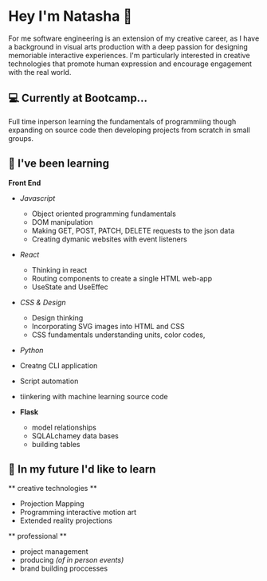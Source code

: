 
<!--

- 🔭 I’m currently working on ...
- 🌱 I’m currently learning ...
- 👯 I’m looking to collaborate on ...
- 🤔 I’m looking for help with ...
- 💬 Ask me about ...
- 📫 How to reach me: ...
- 😄 Pronouns: ...
- ⚡ Fun fact: ...
-->
# Hey I'm Natasha 👾

For me software engineering is an extension of my creative career, as I have a background in visual arts production with a deep passion for designing memoriable interactive experiences. I'm particularly interested in creative technologies that promote human expression and encourage engagement with the real world.

<!-- The ability to bring immersive experiences from the physical to the digital realm motivates me to push boundaries and create exceptional digital solutions. -->


## 💻 Currently at Bootcamp...

Full time inperson learning the fundamentals of programmiing though expanding on source code then developing projects from scratch in small groups.


## 💪 I've been learning 

**Front End**
  - *Javascript*
    -   Object oriented programming fundamentals
    -   DOM manipulation
    -   Making GET, POST, PATCH, DELETE requests to the json data
    -   Creating dymanic websites with event listeners
  - *React*
    -   Thinking in react 
    -   Routing components to create a single HTML web-app 
    -   UseState and UseEffec
  - *CSS & Design*
    -  Design thinking 
    -  Incorporating SVG images into HTML and CSS
    -  CSS fundamentals understanding units, color codes, 
  - *Python*
   -  Creatng CLI application
   -  Script automation
   -  tiinkering with machine learning source code

- **Flask**
  - model relationships
  - SQLALchamey data bases
  - building tables


## 🔮 In my future I'd like to learn

** creative technologies **
  - Projection Mapping
  - Programming interactive motion art 
  - Extended reality projections 
  
** professional **
  - project management 
  - producing *(of in person events)*
  - brand building proccesses 

